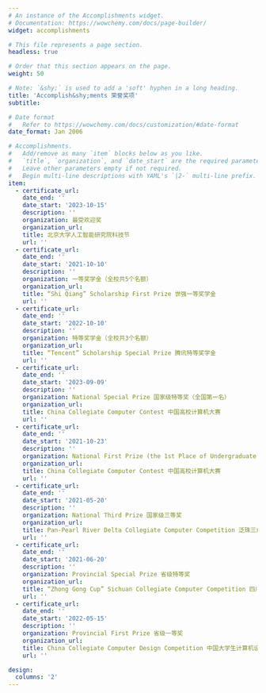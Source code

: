 ```yaml
---
# An instance of the Accomplishments widget.
# Documentation: https://wowchemy.com/docs/page-builder/
widget: accomplishments

# This file represents a page section.
headless: true

# Order that this section appears on the page.
weight: 50

# Note: `&shy;` is used to add a 'soft' hyphen in a long heading.
title: 'Accomplish&shy;ments 荣誉奖项'
subtitle:

# Date format
#   Refer to https://wowchemy.com/docs/customization/#date-format
date_format: Jan 2006

# Accomplishments.
#   Add/remove as many `item` blocks below as you like.
#   `title`, `organization`, and `date_start` are the required parameters.
#   Leave other parameters empty if not required.
#   Begin multi-line descriptions with YAML's `|2-` multi-line prefix.
item:
  - certificate_url:
    date_end: ''
    date_start: '2023-10-15'
    description: ''
    organization: 最受欢迎奖
    organization_url: 
    title: 北京大学人工智能研究院科技节
    url: ''
  - certificate_url:
    date_end: ''
    date_start: '2021-10-10'
    description: ''
    organization: 一等奖学金（全校共5个名额）
    organization_url: 
    title: “Shi Qiang” Scholarship First Prize 世强一等奖学金
    url: ''
  - certificate_url:
    date_end: ''
    date_start: '2022-10-10'
    description: ''
    organization: 特等奖学金（全校共3个名额）
    organization_url: 
    title: “Tencent” Scholarship Special Prize 腾讯特等奖学金
    url: ''
  - certificate_url:
    date_end: ''
    date_start: '2023-09-09'
    description: ''
    organization: National Special Prize 国家级特等奖（全国第一名）
    organization_url: 
    title: China Collegiate Computer Contest 中国高校计算机大赛
    url: ''
  - certificate_url:
    date_end: ''
    date_start: '2021-10-23'
    description: ''
    organization: National First Prize (the 1st Place of Undergraduate Group) 国家级一等奖（本科组第一名）
    organization_url: 
    title: China Collegiate Computer Contest 中国高校计算机大赛
    url: ''
  - certificate_url: 
    date_end: ''
    date_start: '2021-05-20'
    description: ''
    organization: National Third Prize 国家级三等奖
    organization_url: 
    title: Pan-Pearl River Delta Collegiate Computer Competition 泛珠三角大学生计算机作品赛
    url: ''
  - certificate_url: 
    date_end: ''
    date_start: '2021-06-20'
    description: ''
    organization: Provincial Special Prize 省级特等奖
    organization_url: 
    title: “Zhong Gong Cup” Sichuan Collegiate Computer Competition 四川省大学生计算机作品赛
    url: ''
  - certificate_url: 
    date_end: ''
    date_start: '2022-05-15'
    description: ''
    organization: Provincial First Prize 省级一等奖
    organization_url: 
    title: China Collegiate Computer Design Competition 中国大学生计算机设计大赛
    url: ''

design:
  columns: '2'
---
```

